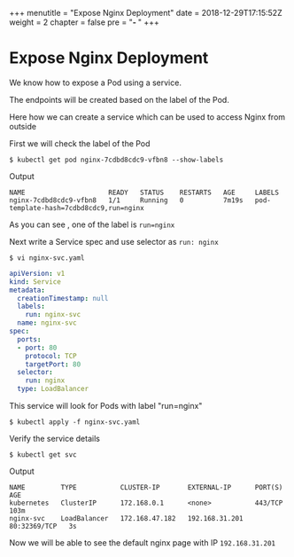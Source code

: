 +++
menutitle = "Expose Nginx Deployment"
date = 2018-12-29T17:15:52Z
weight = 2
chapter = false
pre = "<b>- </b>"
+++

# Expose Nginx Deployment

We know how to expose a Pod using a service.

The endpoints will be created based on the label of the Pod.

Here how we can create a service which can be used to access Nginx from outside

First we will check the label of the Pod

```shell
$ kubectl get pod nginx-7cdbd8cdc9-vfbn8 --show-labels
```

Output
```console
NAME                     READY   STATUS    RESTARTS   AGE     LABELS
nginx-7cdbd8cdc9-vfbn8   1/1     Running   0          7m19s   pod-template-hash=7cdbd8cdc9,run=nginx
```

As you can see , one of the label is `run=nginx`

Next write a Service spec and use selector as `run: nginx`

```shell
$ vi nginx-svc.yaml
```

```yaml
apiVersion: v1
kind: Service
metadata:
  creationTimestamp: null
  labels:
    run: nginx-svc
  name: nginx-svc
spec:
  ports:
  - port: 80
    protocol: TCP
    targetPort: 80
  selector:
    run: nginx
  type: LoadBalancer
```

This service will look for Pods with label "run=nginx"

```shell
$ kubectl apply -f nginx-svc.yaml
```

Verify the service details
```shell
$ kubectl get svc
```

Output
```console
NAME         TYPE           CLUSTER-IP       EXTERNAL-IP      PORT(S)        AGE
kubernetes   ClusterIP      172.168.0.1      <none>           443/TCP        103m
nginx-svc    LoadBalancer   172.168.47.182   192.168.31.201   80:32369/TCP   3s
```

Now we will be able to see the default nginx page with IP `192.168.31.201`
